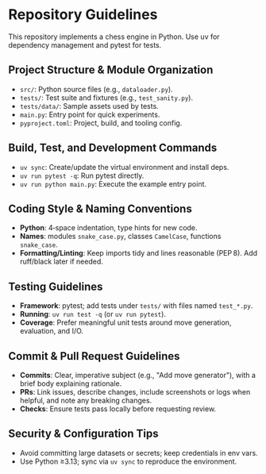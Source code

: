 # Repository Guidelines

This repository implements a chess engine in Python. Use uv for dependency management and pytest for tests.

## Project Structure & Module Organization
- `src/`: Python source files (e.g., `dataloader.py`).
- `tests/`: Test suite and fixtures (e.g., `test_sanity.py`).
- `tests/data/`: Sample assets used by tests.
- `main.py`: Entry point for quick experiments.
- `pyproject.toml`: Project, build, and tooling config.

## Build, Test, and Development Commands
- `uv sync`: Create/update the virtual environment and install deps.
- `uv run pytest -q`: Run pytest directly.
- `uv run python main.py`: Execute the example entry point.

## Coding Style & Naming Conventions
- **Python**: 4‑space indentation, type hints for new code.
- **Names**: modules `snake_case.py`, classes `CamelCase`, functions `snake_case`.
- **Formatting/Linting**: Keep imports tidy and lines reasonable (PEP 8). Add ruff/black later if needed.

## Testing Guidelines
- **Framework**: pytest; add tests under `tests/` with files named `test_*.py`.
- **Running**: `uv run test -q` (or `uv run pytest`).
- **Coverage**: Prefer meaningful unit tests around move generation, evaluation, and I/O.

## Commit & Pull Request Guidelines
- **Commits**: Clear, imperative subject (e.g., "Add move generator"), with a brief body explaining rationale.
- **PRs**: Link issues, describe changes, include screenshots or logs when helpful, and note any breaking changes.
- **Checks**: Ensure tests pass locally before requesting review.

## Security & Configuration Tips
- Avoid committing large datasets or secrets; keep credentials in env vars.
- Use Python ≥3.13; sync via `uv sync` to reproduce the environment.
